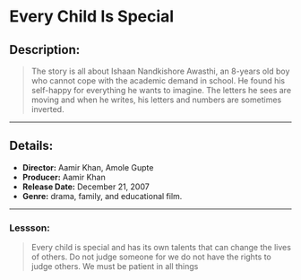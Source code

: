# **Every Child Is Special**
## **Description:**
> The story is all about Ishaan Nandkishore Awasthi, an 8-years old boy who cannot cope with the academic demand in school. He found his self-happy for everything he wants to imagine. The letters he sees are moving and when he writes, his letters and numbers are sometimes inverted.

---

## **Details:**
- **Director:** Aamir Khan, Amole Gupte
- **Producer:** Aamir Khan
- **Release Date:** December 21, 2007
- **Genre:** drama, family, and educational film.

---

### **Lessson:**
> Every child is special and has its own talents that can change the lives of others. Do not judge someone for we do not have the rights to judge others. We must be patient in all things
